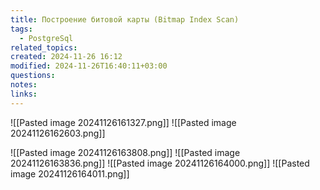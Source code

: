```yaml
---
title: Построение битовой карты (Bitmap Index Scan)
tags:
  - PostgreSql
related_topics: 
created: 2024-11-26 16:12
modified: 2024-11-26T16:40:11+03:00
questions: 
notes: 
links: 
---
```




![[Pasted image 20241126161327.png]]
![[Pasted image 20241126162603.png]]


![[Pasted image 20241126163808.png]]
![[Pasted image 20241126163836.png]]
![[Pasted image 20241126164000.png]]
![[Pasted image 20241126164011.png]]
